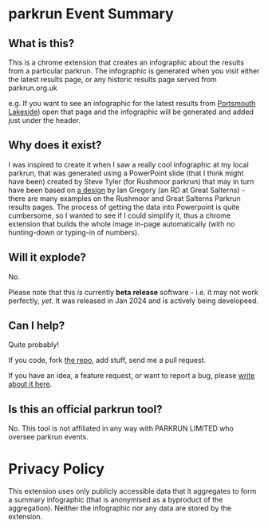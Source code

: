 # parkrun Event Summary

## What is this?

This is a chrome extension that creates an infographic about the results from a particular parkrun.   The infographic is generated when you visit either the latest results page, or any historic results page served from parkrun.org.uk

e.g. If you want to see an infographic for the latest results from [Portsmouth Lakeside](https://www.parkrun.org.uk/portsmouthlakeside/results/latestresults/)) open that page and the infographic will be generated and added just under the header.

## Why does it exist?

I was inspired to create it when I saw a really cool infographic at my local parkrun, that was generated using a PowerPoint slide (that I think might have been) created by Steve Tyler (for Rushmoor parkrun) that may in turn have been based on [a design](https://www.facebook.com/greatsalternsparkrun/photos/pb.100080505252730.-2207520000/181070371149452/?type=3) by Ian Gregory (an RD at Great Salterns) - there are many examples on the Rushmoor and Great Salterns Parkrun results pages.  The process of getting the data into Powerpoint is quite cumbersome, so I wanted to see if I could simplify it, thus a chrome extension that builds the whole image in-page automatically (with no hunting-down or typing-in of numbers).

## Will it explode?

No.

Please note that this _is_ currently **beta release** software - i.e. it may not work perfectly, _yet_.  It was released in Jan 2024 and is actively being developeed.

## Can I help?

Quite probably!

If you code, fork [the repo](https://github.com/ear1grey/parkrun-event-summary), add stuff, send me a pull request.

If you have an idea, a feature request, or want to report a bug, please [write about it here](https://github.com/ear1grey/parkrun-event-summary/issues).

## Is this an official parkrun tool?

No.  This tool is not affiliated in any way with PARKRUN LIMITED who oversee parkrun events.


# Privacy Policy

This extension uses only publicly accessible data that it aggregates to form a summary infographic (that is anonymised as a byproduct of the aggregation).  Neither the infographic nor any data are stored by the extension.

